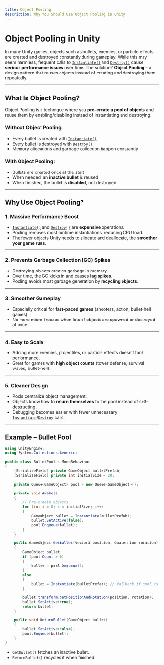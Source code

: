 ```yaml
---
title: Object Pooling
description: Why You Should Use Object Pooling in Unity
---
```


# Object Pooling in Unity
In many Unity games, objects such as bullets, enemies, or particle effects are created and destroyed constantly during gameplay. While this may seem harmless, frequent calls to [`Instantiate()`](Avoid/Creating%20Multiple%20Objects) and [`Destroy()`](Avoid/Destroy()) cause **serious performance issues** over time.
The solution? **Object Pooling** – a design pattern that reuses objects instead of creating and destroying them repeatedly.

---

## What Is Object Pooling?
Object Pooling is a technique where you **pre-create a pool of objects** and reuse them by enabling/disabling instead of instantiating and destroying.

### Without Object Pooling:
- Every bullet is created with [`Instantiate()`](Avoid/Creating%20Multiple%20Objects)
- Every bullet is destroyed with [`Destroy()`](Avoid/Destroy())
- Memory allocations and garbage collection happen constantly

### With Object Pooling:
- Bullets are created once at the start
- When needed, an **inactive bullet** is reused
- When finished, the bullet is **disabled**, not destroyed

---

## Why Use Object Pooling?

### 1. Massive Performance Boost
- [`Instantiate()`](Avoid/Creating%20Multiple%20Objects) and [`Destroy()`](Avoid/Destroy()) are **expensive** operations.
- Pooling removes most runtime instantiations, reducing CPU load.
- The fewer objects Unity needs to allocate and deallocate, the **smoother your game runs**.

---

### 2. Prevents Garbage Collection (GC) Spikes
- Destroying objects creates garbage in memory.
- Over time, the GC kicks in and causes **lag spikes**.
- Pooling avoids most garbage generation by **recycling objects**.

---

### 3. Smoother Gameplay
- Especially critical for **fast-paced games** (shooters, action, bullet-hell games).
- No more micro-freezes when lots of objects are spawned or destroyed at once.

---

### 4. Easy to Scale
- Adding more enemies, projectiles, or particle effects doesn’t tank performance.
- Great for games with **high object counts** (tower defense, survival waves, bullet-hell).

---

### 5. Cleaner Design
- Pools centralize object management.
- Objects know how to **return themselves** to the pool instead of self-destructing.
- Debugging becomes easier with fewer unnecessary [`Instantiate`](Avoid/Creating%20Multiple%20Objects)/[`Destroy`](Avoid/Destroy()) calls.

---

## Example – Bullet Pool

```csharp
using UnityEngine;
using System.Collections.Generic;

public class BulletPool : MonoBehaviour
{
    [SerializeField] private GameObject bulletPrefab;
    [SerializeField] private int initialSize = 20;

    private Queue<GameObject> pool = new Queue<GameObject>();

    private void Awake()
    {
        // Pre-create objects
        for (int i = 0; i < initialSize; i++)
        {
            GameObject bullet = Instantiate(bulletPrefab);
            bullet.SetActive(false);
            pool.Enqueue(bullet);
        }
    }

    public GameObject GetBullet(Vector3 position, Quaternion rotation)
    {
        GameObject bullet;
        if (pool.Count > 0)
        {
            bullet = pool.Dequeue();
        }
        else
        {
            bullet = Instantiate(bulletPrefab); // fallback if pool is empty
        }

        bullet.transform.SetPositionAndRotation(position, rotation);
        bullet.SetActive(true);
        return bullet;
    }

    public void ReturnBullet(GameObject bullet)
    {
        bullet.SetActive(false);
        pool.Enqueue(bullet);
    }
}
```
- `GetBullet()` fetches an inactive bullet.
- `ReturnBullet()` recycles it when finished.